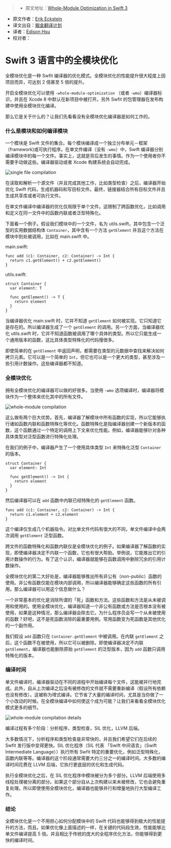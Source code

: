 > * 原文地址：[Whole-Module Optimization in Swift 3](https://swift.org/blog/whole-module-optimizations/)
* 原文作者：[Erik Eckstein](https://github.com/eeckstein/)
* 译文出自：[掘金翻译计划](https://github.com/xitu/gold-miner)
* 译者：[Edison Hsu](https://github.com/Edison-Hsu)
* 校对者：

# Swift 3 语言中的全模块优化




全模块优化是一种 Swfit 编译器的优化模式。全模块优化的性能提升很大程度上因项目而异，可达到 2 倍甚至 5 倍的提升。 

开启全模块优化可以使用 `-whole-module-optimization` （或者 `-wmo`）编译器标识，并且在 Xcode 8 中默认在新项目中被打开。另外 Swfit 的包管理器在发布构建中使用全模块优化编译。 

那么它是关于什么的？让我们先看看没有全模块优化编译器是如何工作的。

### 什么是模块和如何编译模块

一个模块是 Swift 文件的集合。每个模块编译成一个独立分布单元－框架（framework)或可执行程序。在单文件编译（没有 `-wmo`）中，Swift 编译器分别编译模块中的每一个文件。事实上，这就是背后发生的事情。作为一个使用者你不需要手动做这些。编译器驱动或者 Xcode 构建系统会自动完成。

![single file compilation](https://swift.org/assets/images/wmo-blog/single-file.png)

在读取和解析一个源文件（并且完成其他工作，比如类型检查）之后，编译器开始优化 Swift 代码，生成机器码和写目标文件。最终，链接器结合所有目标文件并且生成共享库或者可执行文件。

在单文件编译中编译器的优化仅局限于单个文件。这限制了跨函数优化，比如调用和定义在同一文件中的函数内联或者泛型特殊化。

下面看一个例子。假设我们模块中的一个文件，名为 utils.swift，其中包含一个泛型的实用数据结构体 `Container`，其中含有一个方法 `getElement` 并且这个方法在模块中到处被调用，比如在 main.swift 中。

main.swift:



    func add (c1: Container, c2: Container) -> Int {
      return c1.getElement() + c2.getElement()
    }



utils.swift:



    struct Container {
      var element: T

      func getElement() -> T {
        return element
      }
    }



当编译器优化 main.swift 时，它并不知道 `getElement` 如何被实现。它只知道它是存在的。所以编译器生成了一个 `getElement` 的调用。另一个方面，当编译器优化 utils.swift 时，它并不知道函数被调用了哪个具体的类型。所以它只能生成一个通用版本的函数，这比具体类型特殊化的代码慢很多。

即使简单的在 `getElement` 中返回声明，都需要在类型的元数据中查找来解决如何拷贝元素。它可以是一个简单的 `Int`，但它也可以是一个更大的类型，甚至涉及一些引用计数操作。这些编译器都不知道。

### 全模块优化

拥有全模块优化的编译器可以做的好很多。当使用 `-wmo` 选项编译时，编译器将模块作为一个整体来优化其中的所有文件。

![whole-module compilation](https://swift.org/assets/images/wmo-blog/wmo.png)

这么做有两个巨大优势。首先，编译器了解模块中所有函数的实现，所以它能够执行诸如函数内联和函数特殊化等优化。函数特殊化是指编译器创建一个新版本的函数，这个函数通过一个特定的调用上下文来优化性能。例如，编译器能够针对各种具体类型对泛型函数进行特殊化处理。

在我们的例子中，编译器产生了一个使用具体类型 `Int` 来特殊化泛型 `Container` 的版本。



    struct Container {
      var element: Int

      func getElement() -> Int {
        return element
      }
    }



然后编译器可以在 `add` 函数中内联已经特殊化的 `getElement` 函数。



    func add (c1: Container, c2: Container) -> Int {
      return c1.element + c2.element
    }



这个编译仅生成几个机器指令。对比单文件代码有很大的不同，单文件编译中会两次调用 `getElement` 泛型函数。

跨文件的函数特殊化和函数内联仅是全模块优化的例子。如果编译器了解函数的实现，即使编译器决定不内联一个函数，它也有很大帮助。举例说，它能推出它的引用计数操作的行为。有了这个认识，编译器就能够在函数调用中删除冗余的引用计数操作。

全模块优化的第二大好处是，编译器能够推出所有非公有（non-public）函数的使用。非公有函数仅能在模块内部调用，所以编译器能够确定这些函数的所有引用。那么编译器可以用这个信息做什么？

一个非常基本的优化是消除所谓的「死」函数和方法。这些函数和方法是从未被调用和使用的。使用全模块优化，编译器知道一个非公有函数或方法是否根本没有被使用，如果是这种情况，那么编译器会除去它。为什么程序员会写一个从未被使用的函数？好吧，这不是死函数消除的最重要用例。常用函数变为死函数是其他优化的一个副作用。

我们假设 `add` 函数只在 `Container.getElement` 中被调用。在内联 `getElement` 之后，这个函数不在被使用，所以它可以被删除。即使编译器决定不内联 `getElement`，编译器也能删除原始 `getElement` 的泛型版本，因为 `add` 函数只调用特殊化的版本。

### 编译时间

单文件编译时，编译器驱动在不同的进程中开始编译每个文件，这能被并行地完成。此外，自从上次编译之后没有被修改的文件就不需要重新编译（假设所有依赖也没有修改）。这被称为增式编译。它节省了大量的编译时间，尤其是当你做了一个小改动的时候。在全模块编译中如何使这个成为可能？让我们来看看全模块优化模式更多的细节。

![whole-module compilation details](https://swift.org/assets/images/wmo-blog/wmo-detail.png)

编译过程有多个阶段：分析程序，类型检查，SIL 优化，LLVM 后端。

大多数情况下，分析程序和类型检查是非常快的，并且我们希望它们在后续的 Swfit 发行版中变得更快。SIL 优化程序（SIL 代表 「Swift 中间语言」（Swift Intermediate Language））执行所有 Swfit 特定的重要优化，例如泛型特殊化，函数内联等等。编译器的这个阶段通常需要大约三分之一的编译时间。大多数的编译时间花费在 LLVM 后端，它执行更底层的优化和生成代码。

执行全模块优化之后，在 SIL 优化程序中模块被分为多个部分。LLVM 后端使用多线程处理被分离的部分。如果这个部分自从上次构建以来未被修改，它也会避免重复处理。所以即使使用全模块优化，编译器也能够并行和增量地执行大型编译工作。

### 结论

全模块优化是一个不用担心如何分配模块中的 Swift 代码也能够得到极大的性能提升的方法，而且。如果优化像上面描述的一样，在关键的代码段生效，性能能够比单文件编译提高 5 倍。并且相比于传统的庞大的全程序优化方法，你能够得到更快的编译时间。



